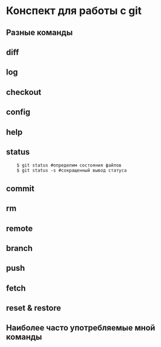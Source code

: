 # Конспект для работы с git

## Разные команды

## diff

## log

## checkout

## config

## help

## status
        $ git status #определим состояния файлов
        $ git status -s #сокращенный вывод статуса
## commit

## rm

## remote

## branch

## push

## fetch

## reset & restore

## Наиболее часто употребляемые мной команды